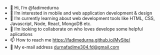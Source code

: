 - 👋 Hi, I’m @fadimedurna
- 👀 I’m interested in mobile and web application development & design
- 🌱 I’m currently learning about web development tools like  HTML, CSS, Javascript, Node, React, MongoDB etc.
- 💞️ I’m looking to collaborate on who loves develope some helpful aplications 
- 📫 How to reach me https://fadimedurna.github.io/MySite/
- 📧 My e-mail address durnafadime304.fd@gmail.com

<!---
fadimedurna/fadimedurna is a ✨ special ✨ repository because its `README.md` (this file) appears on your GitHub profile.
You can click the Preview link to take a look at your changes.
--->
